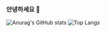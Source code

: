 ### 안녕하세요 👋

![Anurag's GitHub stats](https://github-readme-stats-PAT_1.vercel.app/api?username=hye-on&show_icons=true&theme=buefy)
![Top Langs](https://github-readme-stats-PAT_1.vercel.app/api/top-langs/?username=hye-on&layout=compact&theme=vue)
<!--

**hye-on/hye-on** is a ✨ _special_ ✨ repository because its `README.md` (this file) appears on your GitHub profile.

Here are some ideas to get you started:

- 🔭 I’m currently working on ...
- 🌱 I’m currently learning ...
- 👯 I’m looking to collaborate on ...
- 🤔 I’m looking for help with ...
- 💬 Ask me about ...
- 📫 How to reach me: ...
- 😄 Pronouns: ...
- ⚡ Fun fact: ...
-->
